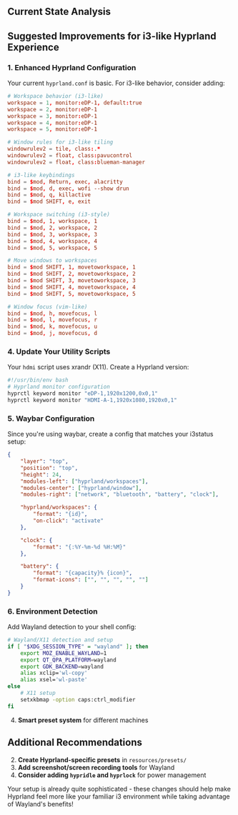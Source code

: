 ## Current State Analysis

## Suggested Improvements for i3-like Hyprland Experience

### 1. Enhanced Hyprland Configuration
Your current `hyprland.conf` is basic. For i3-like behavior, consider adding:

```` path=hypr/.config/hypr/hyprland.conf mode=EDIT
# Workspace behavior (i3-like)
workspace = 1, monitor:eDP-1, default:true
workspace = 2, monitor:eDP-1
workspace = 3, monitor:eDP-1
workspace = 4, monitor:eDP-1
workspace = 5, monitor:eDP-1

# Window rules for i3-like tiling
windowrulev2 = tile, class:.*
windowrulev2 = float, class:pavucontrol
windowrulev2 = float, class:blueman-manager

# i3-like keybindings
bind = $mod, Return, exec, alacritty
bind = $mod, d, exec, wofi --show drun
bind = $mod, q, killactive
bind = $mod SHIFT, e, exit

# Workspace switching (i3-style)
bind = $mod, 1, workspace, 1
bind = $mod, 2, workspace, 2
bind = $mod, 3, workspace, 3
bind = $mod, 4, workspace, 4
bind = $mod, 5, workspace, 5

# Move windows to workspaces
bind = $mod SHIFT, 1, movetoworkspace, 1
bind = $mod SHIFT, 2, movetoworkspace, 2
bind = $mod SHIFT, 3, movetoworkspace, 3
bind = $mod SHIFT, 4, movetoworkspace, 4
bind = $mod SHIFT, 5, movetoworkspace, 5

# Window focus (vim-like)
bind = $mod, h, movefocus, l
bind = $mod, l, movefocus, r
bind = $mod, k, movefocus, u
bind = $mod, j, movefocus, d
````

### 4. Update Your Utility Scripts
Your `hdmi` script uses xrandr (X11). Create a Hyprland version:

````bash path=bin/.local/utils/hdmi-hypr mode=EDIT
#!/usr/bin/env bash
# Hyprland monitor configuration
hyprctl keyword monitor "eDP-1,1920x1200,0x0,1"
hyprctl keyword monitor "HDMI-A-1,1920x1080,1920x0,1"
````

### 5. Waybar Configuration
Since you're using waybar, create a config that matches your i3status setup:

````json path=waybar/.config/waybar/config mode=EDIT
{
    "layer": "top",
    "position": "top",
    "height": 24,
    "modules-left": ["hyprland/workspaces"],
    "modules-center": ["hyprland/window"],
    "modules-right": ["network", "bluetooth", "battery", "clock"],

    "hyprland/workspaces": {
        "format": "{id}",
        "on-click": "activate"
    },

    "clock": {
        "format": "{:%Y-%m-%d %H:%M}"
    },

    "battery": {
        "format": "{capacity}% {icon}",
        "format-icons": ["", "", "", "", ""]
    }
}
````

### 6. Environment Detection
Add Wayland detection to your shell config:

````bash path=shell/.config/personal/env mode=EDIT
# Wayland/X11 detection and setup
if [ "$XDG_SESSION_TYPE" = "wayland" ]; then
    export MOZ_ENABLE_WAYLAND=1
    export QT_QPA_PLATFORM=wayland
    export GDK_BACKEND=wayland
    alias xclip='wl-copy'
    alias xsel='wl-paste'
else
    # X11 setup
    setxkbmap -option caps:ctrl_modifier
fi
````

4. **Smart preset system** for different machines

## Additional Recommendations

2. **Create Hyprland-specific presets** in `resources/presets/`
3. **Add screenshot/screen recording tools** for Wayland
4. **Consider adding `hypridle` and `hyprlock`** for power management

Your setup is already quite sophisticated - these changes should help make Hyprland feel more like your familiar i3 environment while taking advantage of Wayland's benefits!
